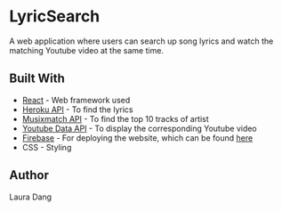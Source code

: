 # LyricSearch

A web application where users can search up song lyrics and watch the matching Youtube video at the same time. 

## Built With

* [React](https://reactjs.org/) - Web framework used
* [Heroku API](https://lyric-api.herokuapp.com/api) - To find the lyrics
* [Musixmatch API](https://developer.musixmatch.com/) - To find the top 10 tracks of artist
* [Youtube Data API](https://developers.google.com/youtube/v3/) - To display the corresponding Youtube video
* [Firebase](https://firebase.google.com/) - For deploying the website, which can be found [here](https://searchlyricengine.firebaseapp.com/)
* CSS - Styling

## Author

Laura Dang
